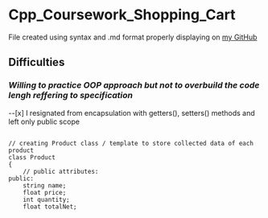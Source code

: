 # Cpp_Coursework_Shopping_Cart
File created using syntax and .md format  properly displaying on [my GitHub](https://github.com/MMadejsza/Cpp_Coursework_Shopping_Cart)
## Difficulties
### *Willing to practice OOP approach but not to overbuild the code lengh reffering to specification*
--[x] I resignated from encapsulation with getters(), setters() methods and left only public scope
```

// creating Product class / template to store collected data of each product
class Product
{
    // public attributes:
public:
    string name;
    float price;
    int quantity;
    float totalNet;
```
